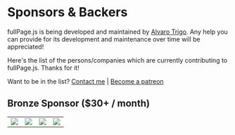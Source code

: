 # Sponsors & Backers

fullPage.js is being developed and maintained by [Alvaro Trigo](https://twitter.com/imac2).
Any help you can provide for its development and maintenance over time will be appreciated!

Here's the list of the persons/companies which are currently contributing to fullPage.js.
Thanks for it!

Want to be in the list? [Contact me](https://alvarotrigo.com/#contact) | [Become a patreon](https://www.patreon.com/fullpagejs)

## Bronze Sponsor ($30+ / month)

<!--gold start-->
<table>
  <tbody>
    <tr>
      <td align="center" valign="middle">
        <a href="https://www.stackpath.com/" target="_blank" rel="nofollow">
          <img src="http://wallpapers-for-ipad.com/fullpage/imgs3/logos/stackpath3.png">
        </a>
      </td>
      <td align="center" valign="middle">
        <a href="http://www.browserstack.com/" target="_blank" rel="nofollow">
          <img src="http://wallpapers-for-ipad.com/fullpage/imgs3/logos/browserstack3.png">
        </a>
      </td>
      <td align="center" valign="middle">
        <a href="https://hostpresto.com/?utm_source=alvaro" target="_blank" rel="nofollow">
          <img src="http://wallpapers-for-ipad.com/fullpage/imgs3/logos/hostpresto3.png">
        </a>
      </td>
      <td align="center" valign="middle">
        <a href="https://codepen.com" target="_blank" rel="nofollow">
          <img src="http://wallpapers-for-ipad.com/fullpage/imgs3/logos/codepen3.png">
        </a>
      </td>
    </tr>
  </tbody>
</table>
<!--gold end-->